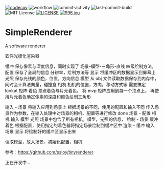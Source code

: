 [![codecov](https://codecov.io/gh/Simple-XX/SimpleRenderer/graph/badge.svg?token=J7NKK3SBNJ)](https://codecov.io/gh/Simple-XX/SimpleRenderer)
![workflow](https://github.com/Simple-XX/SimpleRenderer/actions/workflows/workflow.yml/badge.svg)
![commit-activity](https://img.shields.io/github/commit-activity/t/Simple-XX/SimpleRenderer)
![last-commit-build](https://img.shields.io/github/last-commit/Simple-XX/SimpleRenderer/build)
![MIT License](https://img.shields.io/github/license/mashape/apistatus.svg)
[![LICENSE](https://img.shields.io/badge/license-Anti%20996-blue.svg)](https://github.com/996icu/996.ICU/blob/master/LICENSE)
[![996.icu](https://img.shields.io/badge/link-996.icu-red.svg)](https://996.icu)

# SimpleRenderer

A software renderer

软件光栅化渲染器

缓冲
保存像素与深度信息，同时实现了 场景-模型-三角形-直线 四级绘制方法，
配置
保存了全局的信息 分辨率，绘制方法等
显示
将缓冲区的数据显示到屏幕上
光照
保存光线的颜色，位置，方向信息
模型
从 obj 文件读取数据保存到内存中，同时会计算法向量，碰撞盒
相机
相机的位置，方向，移动方式等
需要搞定 lookat 矩阵
着色
顶点着色与片元着色，
将 mvp 矩阵应用到每一个顶点上，
再使用片元着色确定像素的深度和颜色绘制三角形

输入 - 场景
将输入应用到场景上
根据场景的不同，使用的配置和输入不同
传入场景作为参数，在输入处理中对场景的相机、配置等进行修改
done
场景 - 配置 相机 输入 模型 光照
场景中包含了所有相机，模型，光照的信息，
绘制 - 场景 缓冲 着色
根据配置，使用指定的着色器将指定场景绘制到缓冲区中
渲染 - 缓冲 输入 场景 显示
将绘制好的缓冲区显示出来

读取模型，放入场景，初始化配置，相机

参考：https://github.com/ssloy/tinyrenderer

正在开发中...
